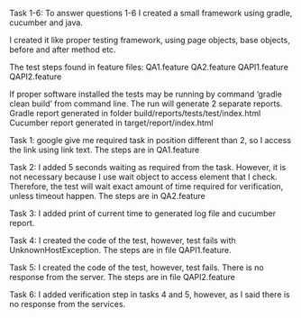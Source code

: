Task 1-6:
To answer questions 1-6 I created a small framework using gradle, cucumber and java.

I created it like proper testing framework, using page objects, base objects, before and after method etc.

The test steps found in feature files:
QA1.feature
QA2.feature
QAPI1.feature
QAPI2.feature

If proper software installed the tests may be running by command ‘gradle clean build’ from command line.
The run will generate 2 separate reports.
Gradle report generated in folder build/reports/tests/test/index.html
Cucumber report generated in target/report/index.html


Task 1: google give me required task in position different than 2, so I access the link using link text.
The steps are in QA1.feature

Task 2: I added 5 seconds waiting as required from the task. However, it is not necessary because I use wait object to access element that I check. Therefore, the test will wait exact amount of time required for verification, unless timeout happen.
The steps are in QA2.feature

Task 3: I added print of current time to generated log file and cucumber report.

Task 4: I created the code of the test, however, test fails with UnknownHostException.
The steps are in file QAPI1.feature.

Task 5: I created the code of the test, however, test fails. There is no response from the server.
The steps are in file QAPI2.feature

Task 6: I added verification step in tasks 4 and 5, however, as I said there is no response from the services.


